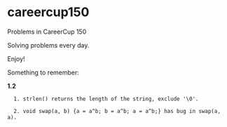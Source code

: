 careercup150
============

Problems in CareerCup 150

Solving problems every day.

Enjoy!

Something to remember:

**1.2**

	  1. strlen() returns the length of the string, exclude '\0'.

	  2. void swap(a, b) {a = a^b; b = a^b; a = a^b;} has bug in swap(a, a).
	  
